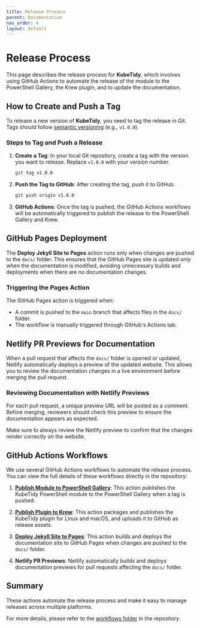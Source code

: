 ```yaml
---
title: Release Process
parent: Documentation
nav_order: 4
layout: default
---
```


# Release Process

This page describes the release process for **KubeTidy**, which involves using GitHub Actions to automate the release of the module to the PowerShell Gallery, the Krew plugin, and to update the documentation.

## How to Create and Push a Tag

To release a new version of **KubeTidy**, you need to tag the release in Git. Tags should follow [semantic versioning](https://semver.org/) (e.g., `v1.0.0`).

### Steps to Tag and Push a Release

1. **Create a Tag**: In your local Git repository, create a tag with the version you want to release. Replace `v1.0.0` with your version number.
   ```bash
   git tag v1.0.0
   ```

2. **Push the Tag to GitHub**: After creating the tag, push it to GitHub.
   ```bash
   git push origin v1.0.0
   ```

3. **GitHub Actions**: Once the tag is pushed, the GitHub Actions workflows will be automatically triggered to publish the release to the PowerShell Gallery and Krew.

## GitHub Pages Deployment

The **Deploy Jekyll Site to Pages** action runs only when changes are pushed to the `docs/` folder. This ensures that the GitHub Pages site is updated only when the documentation is modified, avoiding unnecessary builds and deployments when there are no documentation changes.

### Triggering the Pages Action

The GitHub Pages action is triggered when:
- A commit is pushed to the `main` branch that affects files in the `docs/` folder.
- The workflow is manually triggered through GitHub's Actions tab.

## Netlify PR Previews for Documentation
When a pull request that affects the `docs/` folder is opened or updated, Netlify automatically deploys a preview of the updated website. This allows you to review the documentation changes in a live environment before merging the pull request.

### Reviewing Documentation with Netlify Previews
For each pull request, a unique preview URL will be posted as a comment. Before merging, reviewers should check this preview to ensure the documentation appears as expected.

Make sure to always review the Netlify preview to confirm that the changes render correctly on the website.

## GitHub Actions Workflows

We use several GitHub Actions workflows to automate the release process. You can view the full details of these workflows directly in the repository:

1. **[Publish Module to PowerShell Gallery](https://github.com/PixelRobots/KubeTidy/blob/main/.github/workflows/publish-psgal.yml)**: This action publishes the KubeTidy PowerShell module to the PowerShell Gallery when a tag is pushed.
  
2. **[Publish Plugin to Krew](https://github.com/PixelRobots/KubeTidy/blob/main/.github/workflows/publish-krewplugin.yaml)**: This action packages and publishes the KubeTidy plugin for Linux and macOS, and uploads it to GitHub as release assets.

3. **[Deploy Jekyll Site to Pages](https://github.com/PixelRobots/KubeTidy/blob/main/.github/workflows/deploy-docs.yml)**: This action builds and deploys the documentation site to GitHub Pages when changes are pushed to the `docs/` folder.

4. **Netlify PR Previews**: Netlify automatically builds and deploys documentation previews for pull requests affecting the `docs/` folder.

## Summary

These actions automate the release process and make it easy to manage releases across multiple platforms.

For more details, please refer to the [workflows folder](https://github.com/PixelRobots/KubeTidy/tree/main/.github/workflows) in the repository.
